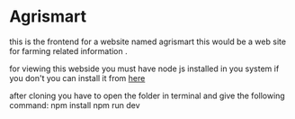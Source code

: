 # Agrismart

this is the frontend for a website named agrismart this would be a web site for farming related information .

for viewing this webside you must have node js installed in you system 
if you don't you can install it from [here](https://nodejs.org/en/download)

after cloning you have to open the folder in terminal and give the following command:
npm install
npm run dev
